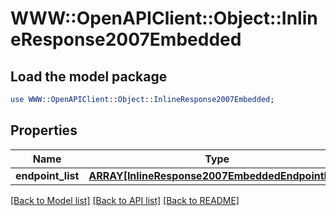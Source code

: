 # WWW::OpenAPIClient::Object::InlineResponse2007Embedded

## Load the model package
```perl
use WWW::OpenAPIClient::Object::InlineResponse2007Embedded;
```

## Properties
Name | Type | Description | Notes
------------ | ------------- | ------------- | -------------
**endpoint_list** | [**ARRAY[InlineResponse2007EmbeddedEndpointList]**](InlineResponse2007EmbeddedEndpointList.md) |  | 

[[Back to Model list]](../README.md#documentation-for-models) [[Back to API list]](../README.md#documentation-for-api-endpoints) [[Back to README]](../README.md)


